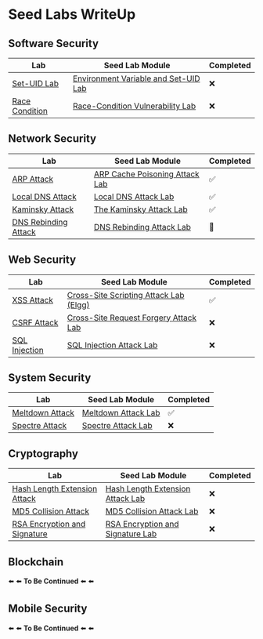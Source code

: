 # Seed Labs WriteUp

## Software Security

| Lab | Seed Lab Module | Completed |
| ------ | ------ | ------ |
| [Set-UID Lab]() | [Environment Variable and Set-UID Lab](https://seedsecuritylabs.org/Labs_20.04/Software/Environment_Variable_and_SetUID/) | :x: |
| [Race Condition]() | [Race-Condition Vulnerability Lab](https://seedsecuritylabs.org/Labs_20.04/Software/Race_Condition/) | :x: |


## Network Security

| Lab | Seed Lab Module | Completed |
| ------ | ------ | ------ |
| [ARP Attack](https://github.com/tanasinp/SeedLab/tree/main/Network/arp_attack) | [ARP Cache Poisoning Attack Lab](https://seedsecuritylabs.org/Labs_20.04/Networking/ARP_Attack/) | :white_check_mark: |
| [Local DNS Attack](https://github.com/tanasinp/SeedLab/tree/main/Network/dns_local) | [Local DNS Attack Lab](https://seedsecuritylabs.org/Labs_20.04/Networking/DNS/DNS_Local/) | :white_check_mark: |
| [Kaminsky Attack](https://github.com/tanasinp/SeedLab/tree/main/Network/dns_kaminsky) | [The Kaminsky Attack Lab](https://seedsecuritylabs.org/Labs_20.04/Networking/DNS/DNS_Remote/) | :white_check_mark: |
| [DNS Rebinding Attack](https://github.com/tanasinp/SeedLab/tree/main/Network/dns_rebinding) | [DNS Rebinding Attack Lab](https://seedsecuritylabs.org/Labs_20.04/Networking/DNS/DNS_Rebinding/) | :arrows_counterclockwise: |


## Web Security

| Lab | Seed Lab Module | Completed |
| ------ | ------ | ------ |
| [XSS Attack](https://github.com/tanasinp/SeedLab/tree/main/Web/xss_attack) | [Cross-Site Scripting Attack Lab (Elgg)](https://seedsecuritylabs.org/Labs_20.04/Web/Web_XSS_Elgg/) | :white_check_mark: |
| [CSRF Attack]() | [Cross-Site Request Forgery Attack Lab](https://seedsecuritylabs.org/Labs_20.04/Web/Web_CSRF_Elgg/) | :x: |
| [SQL Injection](https://github.com/tanasinp/SeedLab/tree/main/Web/sql_injection) | [SQL Injection Attack Lab](https://seedsecuritylabs.org/Labs_20.04/Web/Web_SQL_Injection/) | :x: |

## System Security 

| Lab | Seed Lab Module | Completed |
| ------ | ------ | ------ |
| [Meltdown Attack](https://github.com/tanasinp/SeedLab/tree/main/System/meltdown_attack) | [Meltdown Attack Lab](https://seedsecuritylabs.org/Labs_20.04/System/Meltdown_Attack/) | :white_check_mark: |
| [Spectre Attack]() | [Spectre Attack Lab](https://seedsecuritylabs.org/Labs_20.04/System/Spectre_Attack/) | :x: |

## Cryptography

| Lab | Seed Lab Module | Completed |
| ------ | ------ | ------ |
| [Hash Length Extension Attack]() | [Hash Length Extension Attack Lab](https://seedsecuritylabs.org/Labs_20.04/Crypto/Crypto_Hash_Length_Ext/) | :x: |
| [MD5 Collision Attack]() | [MD5 Collision Attack Lab](https://seedsecuritylabs.org/Labs_20.04/Crypto/Crypto_MD5_Collision/) | :x: |
| [RSA Encryption and Signature]() | [RSA Encryption and Signature Lab](https://seedsecuritylabs.org/Labs_20.04/Crypto/Crypto_RSA/) | :x: |

## Blockchain

:arrow_left: :arrow_left: **To Be Continued** :arrow_left: :arrow_left:

## Mobile Security

:arrow_left: :arrow_left: **To Be Continued** :arrow_left: :arrow_left: